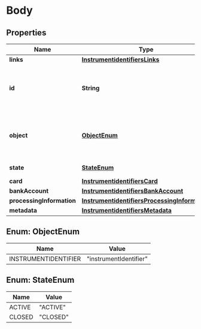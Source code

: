 
# Body

## Properties
Name | Type | Description | Notes
------------ | ------------- | ------------- | -------------
**links** | [**InstrumentidentifiersLinks**](InstrumentidentifiersLinks.md) |  |  [optional]
**id** | **String** | Unique identification number assigned by CyberSource to the submitted request. |  [optional]
**object** | [**ObjectEnum**](#ObjectEnum) | Describes type of token. For example: customer, paymentInstrument or instrumentIdentifier. |  [optional]
**state** | [**StateEnum**](#StateEnum) | Current state of the token. |  [optional]
**card** | [**InstrumentidentifiersCard**](InstrumentidentifiersCard.md) |  |  [optional]
**bankAccount** | [**InstrumentidentifiersBankAccount**](InstrumentidentifiersBankAccount.md) |  |  [optional]
**processingInformation** | [**InstrumentidentifiersProcessingInformation**](InstrumentidentifiersProcessingInformation.md) |  |  [optional]
**metadata** | [**InstrumentidentifiersMetadata**](InstrumentidentifiersMetadata.md) |  |  [optional]


<a name="ObjectEnum"></a>
## Enum: ObjectEnum
Name | Value
---- | -----
INSTRUMENTIDENTIFIER | &quot;instrumentIdentifier&quot;


<a name="StateEnum"></a>
## Enum: StateEnum
Name | Value
---- | -----
ACTIVE | &quot;ACTIVE&quot;
CLOSED | &quot;CLOSED&quot;



